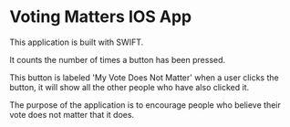 # Voting Matters IOS App
This application is built with SWIFT.

It counts the number of times a button has been pressed. 

This button is labeled 'My Vote Does Not Matter' when a user clicks the button, it will show all the other people who have also clicked it.

The purpose of the application is to encourage people who believe their vote does not matter that it does.

